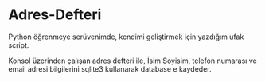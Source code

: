 Adres-Defteri
=============

Python öğrenmeye serüvenimde, kendimi geliştirmek için yazdığım ufak script.

Konsol üzerinden çalışan adres defteri ile, İsim Soyisim, telefon numarası ve email adresi bilgilerini sqlite3 kullanarak
database e kaydeder.


